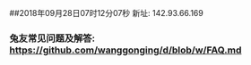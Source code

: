 ##2018年09月28日07时12分07秒 新址: 142.93.66.169
### 兔友常见问题及解答: https://github.com/wanggonging/d/blob/w/FAQ.md
